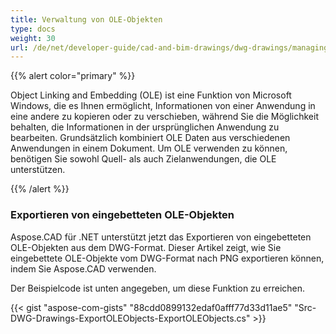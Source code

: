 ```yaml
---
title: Verwaltung von OLE-Objekten
type: docs
weight: 30
url: /de/net/developer-guide/cad-and-bim-drawings/dwg-drawings/managing-ole-objects/
---
```


{{% alert color="primary" %}} 

Object Linking and Embedding (OLE) ist eine Funktion von Microsoft Windows, die es Ihnen ermöglicht, Informationen von einer Anwendung in eine andere zu kopieren oder zu verschieben, während Sie die Möglichkeit behalten, die Informationen in der ursprünglichen Anwendung zu bearbeiten. Grundsätzlich kombiniert OLE Daten aus verschiedenen Anwendungen in einem Dokument. Um OLE verwenden zu können, benötigen Sie sowohl Quell- als auch Zielanwendungen, die OLE unterstützen.

{{% /alert %}} 
### **Exportieren von eingebetteten OLE-Objekten**
Aspose.CAD für .NET unterstützt jetzt das Exportieren von eingebetteten OLE-Objekten aus dem DWG-Format. Dieser Artikel zeigt, wie Sie eingebettete OLE-Objekte vom DWG-Format nach PNG exportieren können, indem Sie Aspose.CAD verwenden.

Der Beispielcode ist unten angegeben, um diese Funktion zu erreichen.

{{< gist "aspose-com-gists" "88cdd0899132edaf0afff77d33d11ae5" "Src-DWG-Drawings-ExportOLEObjects-ExportOLEObjects.cs" >}}
